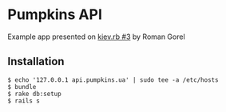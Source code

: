 # Pumpkins API

Example app presented on [kiev.rb #3](http://kiev-rb.com.ua/) by Roman Gorel

## Installation

```
$ echo '127.0.0.1 api.pumpkins.ua' | sudo tee -a /etc/hosts 
$ bundle
$ rake db:setup
$ rails s
```